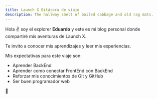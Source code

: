 ```yaml
---
title: Launch X Bitácora de viaje
description: The hallway smelt of boiled cabbage and old rag mats.
---
```


Hola ✌️  soy el explorer **Eduardo** y este es mi blog personal donde compartiré mis aventuras de Launch X.

Te invito a conocer mis aprendizajes y leer mis experiencias.

Mis expectativas para este viaje son:
- Aprender BackEnd
- Aprender como conectar FrontEnd con BackEnd
- Reforzar mis conocimientos de Git y GitHub
- Ser buen programador web 

🚀
